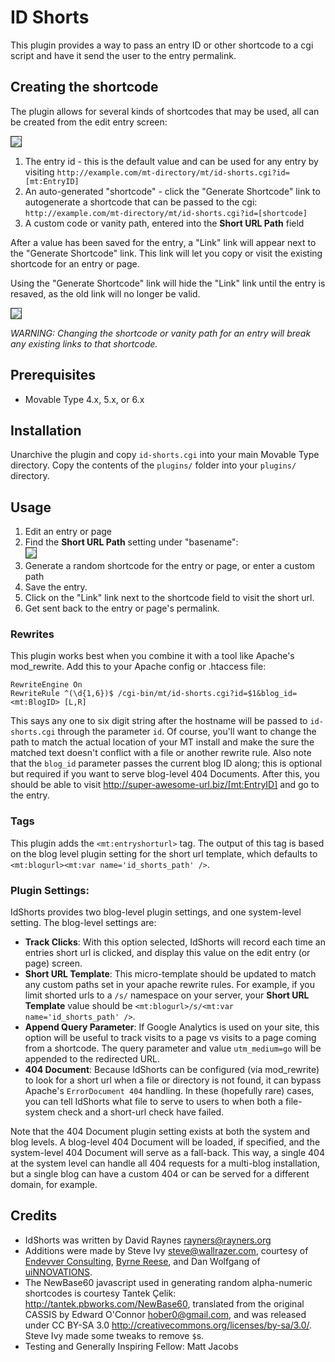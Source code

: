 # ID Shorts

This plugin provides a way to pass an entry ID or other shortcode to a cgi
script and have it send the user to the entry permalink.

## Creating the shortcode

The plugin allows for several kinds of shortcodes that may be used, all can be
created from the edit entry screen:

<img src="https://img.skitch.com/20110307-gaihm4n6dfi8kjhgxumt1wgtaw.png" style="border: 1px solid #333"/>

1. The entry id - this is the default value and can be used for any entry by
   visiting `http://example.com/mt-directory/mt/id-shorts.cgi?id=[mt:EntryID]`
2. An auto-generated "shortcode" - click the "Generate Shortcode" link to
   autogenerate a shortcode that can be passed to the cgi:
   `http://example.com/mt-directory/mt/id-shorts.cgi?id=[shortcode]`
3. A custom code or vanity path, entered into the **Short URL Path** field

After a value has been saved for the entry, a "Link" link will appear next to
the "Generate Shortcode" link. This link will let you copy or visit the
existing shortcode for an entry or page.

Using the "Generate Shortcode" link will hide the "Link" link until the entry
is resaved, as the old link will no longer be valid.

<img src="https://img.skitch.com/20110307-msdftt1qwwy47ui8jay59cbf7x.png" style="border: 1px solid #333" />

*WARNING: Changing the shortcode or vanity path for an entry will break any
existing links to that shortcode.*

## Prerequisites

* Movable Type 4.x, 5.x, or 6.x

## Installation

Unarchive the plugin and copy `id-shorts.cgi` into your main Movable Type
directory. Copy the contents of the `plugins/` folder into your `plugins/`
directory.

## Usage

1. Edit an entry or page
2. Find the **Short URL Path** setting under "basename":<br />
   <img src="https://img.skitch.com/20110307-xshg3f688qaq2sr9rtmhaekwnb.png" style="border: 1px solid #333" />
3. Generate a random shortcode for the entry or page, or enter a custom path
4. Save the entry.
5. Click on the "Link" link next to the shortcode field to visit the short
   url.
4. Get sent back to the entry or page's permalink.

### Rewrites

This plugin works best when you combine it with a tool like Apache's
mod_rewrite. Add this to your Apache config or .htaccess file:

    RewriteEngine On
    RewriteRule ^(\d{1,6})$ /cgi-bin/mt/id-shorts.cgi?id=$1&blog_id=<mt:BlogID> [L,R]

This says any one to six digit string after the hostname will be passed to
`id-shorts.cgi` through the parameter `id`. Of course, you'll want to change
the path to match the actual location of your MT install and make the sure the
matched text doesn't conflict with a file or another rewrite rule. Also note
that the `blog_id` parameter passes the current blog ID along; this is
optional but required if you want to serve blog-level 404 Documents. After
this, you should be able to visit http://super-awesome-url.biz/[mt:EntryID]
and go to the entry.

### Tags

This plugin adds the `<mt:entryshorturl>` tag. The output of this tag is based
on the blog level plugin setting for the short url template, which defaults to
`<mt:blogurl><mt:var name='id_shorts_path' />`.

### Plugin Settings:

IdShorts provides two blog-level plugin settings, and one system-level
setting. The blog-level settings are:

* **Track Clicks**: With this option selected, IdShorts will record each time
  an entries short url is clicked, and display this value on the edit entry
  (or page) screen.
* **Short URL Template**: This micro-template should be updated to match any
  custom paths set in your apache rewrite rules. For example, if you limit
  shorted urls to a `/s/` namespace on your server, your **Short URL
  Template** value should be `<mt:blogurl>/s/<mt:var name='id_shorts_path' />`.
* **Append Query Parameter**: If Google Analytics is used on your site, this
  option will be useful to track visits to a page vs visits to a page coming
  from a shortcode. The query parameter and value `utm_medium=go` will be
  appended to the redirected URL.
* **404 Document**: Because IdShorts can be configured (via mod_rewrite) to
  look for a short url when a file or directory is not found, it can bypass
  Apache's `ErrorDocument 404` handling. In these (hopefully rare) cases, you
  can tell IdShorts what file to serve to users to when both a file-system
  check and a short-url check have failed.

Note that the 404 Document plugin setting exists at both the system and blog
levels. A blog-level 404 Document will be loaded, if specified, and the
system-level 404 Document will serve as a fall-back. This way, a single 404 at
the system level can handle all 404 requests for a multi-blog installation,
but a single blog can have a custom 404 or can be served for a different
domain, for example.


## Credits

* IdShorts was written by David Raynes <rayners@rayners.org>
* Additions were made by Steve Ivy <steve@wallrazer.com>, courtesy
  of [Endevver Consulting](http://endevver.com),
  [Byrne Reese](http://majordojo.com), and Dan Wolfgang of
  [uiNNOVATIONS](http://uinnovations.com).
* The NewBase60 javascript used in generating random alpha-numeric shortcodes
  is courtesy Tantek Çelik: <http://tantek.pbworks.com/NewBase60>, translated
  from the original CASSIS by Edward O'Connor <hober0@gmail.com>, and was
  released under CC BY-SA 3.0
  <http://creativecommons.org/licenses/by-sa/3.0/>. Steve Ivy made some tweaks
  to remove `$`s.
* Testing and Generally Inspiring Fellow: Matt Jacobs
